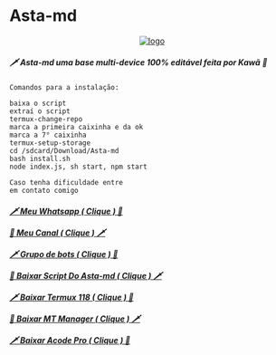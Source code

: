 # Asta-md

<p align="center">
<a href="https://ibb.co/hsVVn7Z"><img src="https://i.ibb.co/hsVVn7Z/logo.png" alt="logo" border="0"></a>

<h5>
🗡️ Asta-md uma base multi-device 100% editável
feita por Kawã 📗
</h5>

```
Comandos para a instalação:

baixa o script
extraí o script
termux-change-repo
marca a primeira caixinha e da ok
marca a 7° caixinha
termux-setup-storage
cd /sdcard/Download/Asta-md
bash install.sh
node index.js, sh start, npm start

Caso tenha dificuldade entre
em contato comigo
```
         
<h5>

[🗡️ Meu Whatsapp ( Clique ) 📗](https://wa.me/556699587805)

[📗 Meu Canal ( Clique ) 🗡️](https://youtube.com/channel/UCbVpZEEssQ6fU_Wke6J_Sjw)

[🗡️ Grupo de bots ( Clique ) 📗](https://chat.whatsapp.com/DNuCuygF9gnHhM9YXKPuOV)
           
[📗 Baixar Script Do Asta-md ( Clique ) 🗡️](https://apkadmin.com/z8x0emut7ajz/Asta-md.zip.html
)

[🗡️ Baixar Termux 118 ( Clique ) 📗](https://www.apkmirror.com/apk/fredrik-fornwall/termux-fdroid-version/termux-fdroid-version-0-118-0-release/termux-fdroid-version-0-118-0-android-apk-download/download/)

[📗 Baixar MT Manager ( Clique ) 🗡️](https://www.mediafire.com/file/0vm0v0qcfvjq2u6/MT+Manager_2.10.4-beta.apk/file)

[🗡️ Baixar Acode Pro ( Clique ) 📗](https://www.mediafire.com/file/39o3dijk4tqyk2f/Acode_base.apk/file)

</h5>
